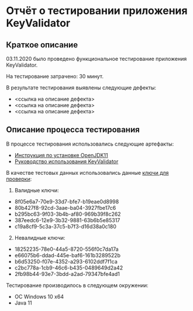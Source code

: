 # Отчёт о тестировании приложения KeyValidator

## Краткое описание

03.11.2020 было проведено функциональное тестирование приложения KeyValidator.

На тестирование затрачено: 30 минут.

В результате тестирования выявлены следующие дефекты:
* <ссылка на описание дефекта>
* <ссылка на описание дефекта>
* <ссылка на описание дефекта>

## Описание процесса тестирования

В процессе тестирования использовались следующие артефакты:
* [Инструкция по установке OpenJDK11](https://github.com/netology-code/javaqa-homeworks/blob/master/intro/openjdk11-manual.md)
* [Руководство использования KeyValidator](https://github.com/netology-code/javaqa-homeworks/blob/master/intro/user-manual.md)

В качестве тестовых данных использовались данные [ключи для проверки](https://github.com/netology-code/javaqa-homeworks/blob/master/intro/user-manual.md#%D0%BA%D0%BB%D1%8E%D1%87%D0%B8-%D0%B4%D0%BB%D1%8F-%D0%BF%D1%80%D0%BE%D0%B2%D0%B5%D1%80%D0%BA%D0%B8):
1. Валидные ключи:
* 8f05e6a7-70e9-33d7-bfe7-b19eae0d8998
* 80b427f8-92cd-3aae-ba04-3927fbe17c6
* b295bc63-9f03-3b4b-af80-969b39f8c262
* 387eedc6-12e9-3b32-9881-63b6b5e85317
* c19a8cf9-5c3a-37c5-b7f3-d16d38a0c180

2. Невалидные ключи:
* 18252235-78e0-44a5-8720-556f0c7da17a
* e66075b6-ddad-445e-baf6-161b3289522b
* b6d53250-f07e-4352-a293-6102ddf7f1ca
* c2bc778a-1cb9-46c6-b435-0489649d2a42
* 2fb98b44-93e7-3bdd-a2ad-79347bfe4ad1

Тестирование производилось в следующем окружении:
* ОС Windows 10 x64
* Java 11
